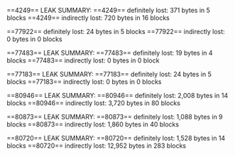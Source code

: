 ==4249== LEAK SUMMARY:
==4249== definitely lost: 371 bytes in 5 blocks
==4249== indirectly lost: 720 bytes in 16 blocks

==77922== definitely lost: 24 bytes in 5 blocks
==77922== indirectly lost: 0 bytes in 0 blocks

==77483== LEAK SUMMARY:
==77483== definitely lost: 19 bytes in 4 blocks
==77483== indirectly lost: 0 bytes in 0 block

==77183== LEAK SUMMARY:
==77183== definitely lost: 24 bytes in 5 blocks
==77183== indirectly lost: 0 bytes in 0 blocks

==80946== LEAK SUMMARY:
==80946== definitely lost: 2,008 bytes in 14 blocks
==80946== indirectly lost: 3,720 bytes in 80 blocks

==80873== LEAK SUMMARY:
==80873== definitely lost: 1,088 bytes in 9 blocks
==80873== indirectly lost: 1,860 bytes in 40 blocks

==80720== LEAK SUMMARY:
==80720== definitely lost: 1,528 bytes in 14 blocks
==80720== indirectly lost: 12,952 bytes in 283 blocks
